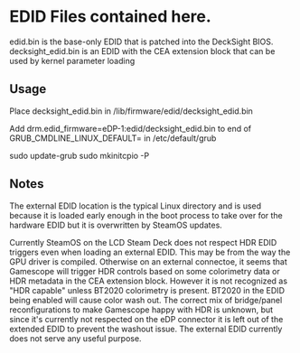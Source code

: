 # EDID Files contained here.

edid.bin is the base-only EDID that is patched into the DeckSight BIOS. decksight_edid.bin is an EDID with the CEA extension block that can be used by kernel parameter loading

## Usage
Place decksight_edid.bin in /lib/firmware/edid/decksight_edid.bin

Add drm.edid_firmware=eDP-1:edid/decksight_edid.bin to end of GRUB_CMDLINE_LINUX_DEFAULT= in /etc/default/grub

sudo update-grub
sudo mkinitcpio -P

## Notes
The external EDID location is the typical Linux directory and is used because it is loaded early enough in the boot process to take over for the hardware EDID but it is overwritten by SteamOS updates.

Currently SteamOS on the LCD Steam Deck does not respect HDR EDID triggers even when loading an external EDID. This may be from the way the GPU driver is compiled. Otherwise on an external connectoe, it seems that Gamescope will trigger HDR controls based on some colorimetry data or HDR metadata in the CEA extension block. However it is not recognized as "HDR capable" unless BT2020 colorimetry is present. BT2020 in the EDID being enabled will cause color wash out. The correct mix of bridge/panel reconfigurations to make Gamescope happy with HDR is unknown, but since it's currently not respected on the eDP connector it is left out of the extended EDID to prevent the washout issue. The external EDID currently does not serve any useful purpose.
